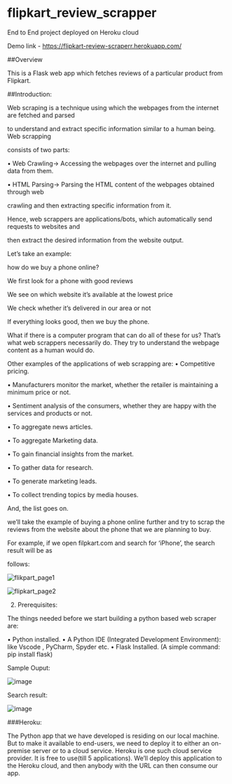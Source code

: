 # flipkart_review_scrapper
End to End project deployed on Heroku cloud

Demo link -  https://flipkart-review-scraperr.herokuapp.com/ 

##Overview

This is a Flask web app which fetches reviews of a particular product from Flipkart.

##Introduction:

Web scraping is a technique using which the webpages from the internet are fetched and parsed

to understand and extract specific information similar to a human being. Web scrapping

consists of two parts:

• Web Crawling→ Accessing the webpages over the internet and pulling data from
them.

• HTML Parsing→ Parsing the HTML content of the webpages obtained through web

crawling and then extracting specific information from it.

Hence, web scrappers are applications/bots, which automatically send requests to websites and

then extract the desired information from the website output.

Let’s take an example:

how do we buy a phone online?

We first look for a phone with good reviews

We see on which website it’s available at the lowest price

We check whether it’s delivered in our area or not

If everything looks good, then we buy the phone.

What if there is a computer program that can do all of these for us? That’s what web scrappers
necessarily do. They try to understand the webpage content as a human would do.

Other examples of the applications of web scrapping are:
• Competitive pricing.

• Manufacturers monitor the market, whether the retailer is maintaining a minimum price
or not.

• Sentiment analysis of the consumers, whether they are happy with the services and
products or not.

• To aggregate news articles.

• To aggregate Marketing data.

• To gain financial insights from the market.

• To gather data for research.

• To generate marketing leads.

• To collect trending topics by media houses.

And, the list goes on.

 we’ll take the example of buying a phone online further and try to scrap the
reviews from the website about the phone that we are planning to buy.

For example, if we open filpkart.com and search for ‘iPhone’, the search result will be as

follows:




![flikpart_page1](https://user-images.githubusercontent.com/86100724/141657888-7644a6d4-4070-4f0c-962d-db7c7ec0499c.png)

![flipkart_page2](https://user-images.githubusercontent.com/86100724/141657929-1d38f250-1cea-4c51-b4c3-780977e72974.png)

2. Prerequisites:

The things needed before we start building a python based web scraper are:

• Python installed.
• A Python IDE (Integrated Development Environment): like Vscode , PyCharm, Spyder etc.
• Flask Installed. (A simple command: pip install flask)

Sample Ouput:

![image](https://user-images.githubusercontent.com/86100724/141658027-7ee6cc1f-aba2-4df1-9113-e5b6e44cbb43.png)

Search result:

![image](https://user-images.githubusercontent.com/86100724/141658042-a5fb82a1-dcab-4aa4-8027-96841cc597cf.png)

###Heroku:

The Python app that we have developed is residing on our local machine. But to make it
available to end-users, we need to deploy it to either an on-premise server or to a cloud
service. Heroku is one such cloud service provider. It is free to use(till 5 applications).
We’ll deploy this application to the Heroku cloud, and then anybody with the URL can then
consume our app.






